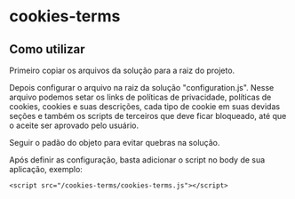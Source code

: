 # cookies-terms

## Como utilizar

Primeiro copiar os arquivos da solução para a raiz do projeto.

Depois configurar o arquivo na raiz da solução "configuration.js". Nesse arquivo podemos setar os links de políticas de privacidade, políticas de cookies, cookies e suas descrições, cada tipo de cookie em suas devidas seções e também os scripts de terceiros que deve ficar bloqueado, até que o aceite ser aprovado pelo usuário. 

Seguir o padão do objeto para evitar quebras na solução.

Após definir as configuração, basta adicionar o script no body de sua aplicação, exemplo:

    <script src="/cookies-terms/cookies-terms.js"></script>
